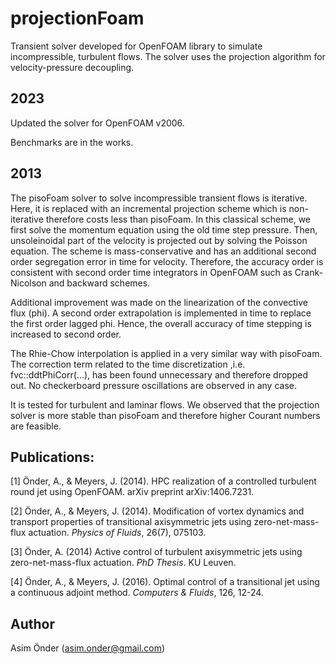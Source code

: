 # projectionFoam 
Transient solver developed for OpenFOAM library to simulate incompressible, turbulent flows. The solver uses the projection algorithm for velocity-pressure decoupling.

## 2023 
Updated the solver for OpenFOAM v2006. 

Benchmarks are in the works.

## 2013
The pisoFoam solver to solve incompressible transient flows is iterative. Here, it is replaced with an incremental projection scheme which is non-iterative therefore costs less than pisoFoam. In this classical scheme, we first solve the momentum equation using the old time step pressure. Then, unsoleinoidal part of the velocity is projected out by solving the Poisson equation. The scheme is mass-conservative and has an additional second order segregation error in time for velocity. Therefore, the accuracy order is consistent with second order time integrators in OpenFOAM such as Crank-Nicolson and backward schemes.

Additional improvement was made on the linearization of the convective flux (phi). A second order extrapolation is implemented in time to replace the first order lagged phi. Hence, the overall accuracy of time stepping is increased to second order.

The Rhie-Chow interpolation is applied in a very similar way with pisoFoam. The correction term related to the time discretization ,i.e. fvc::ddtPhiCorr(...), has been found unnecessary and therefore dropped out. No checkerboard pressure oscillations are observed in any case.

It is tested for turbulent and laminar flows. We observed that the projection solver is more stable than pisoFoam and therefore higher Courant numbers are feasible.

## Publications:
[1] Önder, A., & Meyers, J. (2014). HPC realization of a controlled turbulent round jet using OpenFOAM. arXiv preprint arXiv:1406.7231.

[2] Önder, A., & Meyers, J. (2014). Modification of vortex dynamics and transport properties of transitional axisymmetric jets using zero-net-mass-flux actuation. *Physics of Fluids*, 26(7), 075103.

[3] Önder, A. (2014) Active control of turbulent axisymmetric jets using zero-net-mass-flux actuation. *PhD Thesis*. KU Leuven.

[4] Önder, A., & Meyers, J. (2016). Optimal control of a transitional jet using a continuous adjoint method. *Computers & Fluids*, 126, 12-24.


## Author
Asim Önder (asim.onder@gmail.com)
